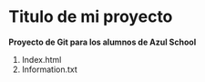 # Titulo de mi proyecto
**Proyecto de Git para los alumnos de Azul School**

[//]:# (Listas enumeradas)
1. Index.html
2. Information.txt